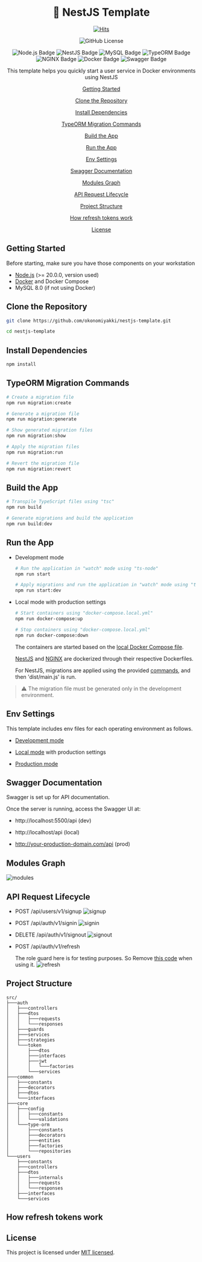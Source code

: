 <div align="center">
<h1> 🌈 NestJS Template </h1>

[![Hits](https://hits.seeyoufarm.com/api/count/incr/badge.svg?url=https%3A%2F%2Fgithub.com%2Fokonomiyakki%2Fnestjs-template&count_bg=%2379C83D&title_bg=%23555555&icon=&icon_color=%23E7E7E7&title=hits&edge_flat=false)](https://github.com/okonomiyakki/nestjs-template)

![GitHub License](https://img.shields.io/github/license/okonomiyakki/nestjs-template.svg)

![Node.js Badge](https://img.shields.io/badge/Node.js-20.18.0-5FA04E?logo=nodedotjs&logoColor=5FA04E&style=flat)
![NestJS Badge](https://img.shields.io/badge/NestJS-10.0.0-E0234E?logo=nestjs&logoColor=E0234E&style=flat)
![MySQL Badge](https://img.shields.io/badge/MySQL-8.0.40-4479A1?logo=mysql&logoColor=4479A1&style=flat)
![TypeORM Badge](https://img.shields.io/badge/TypeORM-0.3.20-FE0803?logo=typeorm&logoColor=FE0803&style=flat)
![NGINX Badge](https://img.shields.io/badge/NGINX-latest-009639?logo=nginx&logoColor=009639&style=flat)
![Docker Badge](https://img.shields.io/badge/Docker-25.0.3-2496ED?logo=docker&logoColor=2496ED&style=flat)
![Swagger Badge](https://img.shields.io/badge/Swagger-8.0.1-85EA2D?logo=swagger&logoColor=85EA2D&style=flat)

<p>This template helps you quickly start a user service in Docker environments using NestJS</p>

[Getting Started](#getting-started)

[Clone the Repository](#clone-the-repository)

[Install Dependencies](#install-dependencies)

[TypeORM Migration Commands](#typeorm-migration-commands)

[Build the App](#build-the-app)

[Run the App](#run-the-app)

[Env Settings](#env-settings)

[Swagger Documentation](#swagger-documentation)

[Modules Graph](#modules-graph)

[API Request Lifecycle](#api-request-lifecycle)

[Project Structure](#project-structure)

[How refresh tokens work](#how-refresh-tokens-work)

[License](#license)

</div>

## Getting Started

Before starting, make sure you have those components on your workstation

- [Node.js](https://nodejs.org/) (>= 20.0.0, version used)
- [Docker](https://www.docker.com/get-started) and Docker Compose
- MySQL 8.0 (if not using Docker)

## Clone the Repository

```bash
git clone https://github.com/okonomiyakki/nestjs-template.git

cd nestjs-template
```

## Install Dependencies

```bash
npm install
```

## TypeORM Migration Commands

```bash
# Create a migration file
npm run migration:create

# Generate a migration file
npm run migration:generate

# Show generated migration files
npm run migration:show

# Apply the migration files
npm run migration:run

# Revert the migration file
npm run migration:revert
```

## Build the App

```bash
# Transpile TypeScript files using "tsc"
npm run build

# Generate migrations and build the application
npm run build:dev
```

## Run the App

- Development mode

  ```bash
  # Run the application in "watch" mode using "ts-node"
  npm run start

  # Apply migrations and run the application in "watch" mode using "ts-node"
  npm run start:dev
  ```

- Local mode with production settings

  ```bash
  # Start containers using "docker-compose.local.yml"
  npm run docker-compose:up

  # Stop containers using "docker-compose.local.yml"
  npm run docker-compose:down
  ```

  The containers are started based on the [local Docker Compose file](https://github.com/okonomiyakki/nestjs-template/blob/main/docker-compose.local.yml).

  [NestJS](https://github.com/okonomiyakki/nestjs-template/blob/main/Dockerfile.local) and [NGINX](https://github.com/okonomiyakki/nestjs-template/blob/main/nginx/Dockerfile.local) are dockerized through their respective Dockerfiles.

  For NestJS, migrations are applied using the provided [commands](https://github.com/okonomiyakki/nestjs-template/blob/main/scripts/start.sh), and then 'dist/main.js' is run.

> ⚠ The migration file must be generated only in the development environment.

## Env Settings

This template includes env files for each operating environment as follows.

- [Development mode](https://github.com/okonomiyakki/nestjs-template/blob/main/.env.dev)

- [Local mode](https://github.com/okonomiyakki/nestjs-template/blob/main/.env.local) with production settings

- [Production mode](https://github.com/okonomiyakki/nestjs-template/blob/main/.env.prod)

## Swagger Documentation

Swagger is set up for API documentation.

Once the server is running, access the Swagger UI at:

- http://localhost:5500/api (dev)

- http://localhost/api (local)

- http://your-production-domain.com/api (prod)

## Modules Graph

![modules](https://github.com/user-attachments/assets/928ddb72-fcc3-4d0a-be1e-aadc2a93737d)

## API Request Lifecycle

- POST /api/users/v1/signup
  ![signup](https://github.com/user-attachments/assets/34720f2f-1948-4d1f-a298-27c0dd37d2ef)

- POST /api/auth/v1/signin
  ![signin](https://github.com/user-attachments/assets/d2b6fec6-1c99-4c7c-af52-9ef9896a3786)

- DELETE /api/auth/v1/signout
  ![signout](https://github.com/user-attachments/assets/9e460a2a-f5bd-4c06-a559-b5b9a890dc73)

- POST /api/auth/v1/refresh

  The role guard here is for testing purposes. So Remove [this code](https://github.com/okonomiyakki/nestjs-template/blob/629f59a923585f47dd40bbb6c07933608e1f7a1c/src/auth/controllers/auth.controller.ts#L80C36-L81C72) when using it.
  ![refresh](https://github.com/user-attachments/assets/cde0bd0d-c7d7-4873-ba03-f2e3d89bc79d)

## Project Structure

```
src/
├───auth
│   ├───controllers
│   ├───dtos
│   │   ├───requests
│   │   └───responses
│   ├───guards
│   ├───services
│   ├───strategies
│   └───token
│       ├───dtos
│       ├───interfaces
│       ├───jwt
│       │   └───factories
│       └───services
├───common
│   ├───constants
│   ├───decorators
│   ├───dtos
│   └───interfaces
├───core
│   ├───config
│   │   ├───constants
│   │   └───validations
│   └───type-orm
│       ├───constants
│       ├───decorators
│       ├───entities
│       ├───factories
│       └───repositories
└───users
    ├───constants
    ├───controllers
    ├───dtos
    │   ├───internals
    │   ├───requests
    │   └───responses
    ├───interfaces
    └───services
```

## How refresh tokens work

## License

This project is licensed under [MIT licensed](https://github.com/okonomiyakki/nestjs-template/blob/main/LICENSE).

